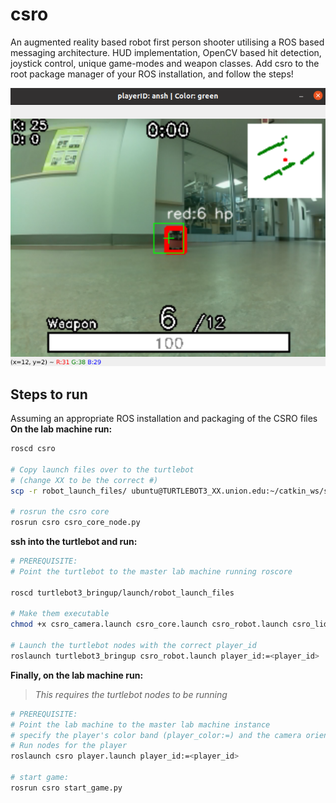 # csro
An augmented reality based robot first person shooter utilising a ROS based messaging architecture. HUD implementation, OpenCV based hit detection, joystick control, unique game-modes and weapon classes.
Add csro to the root package manager of your ROS installation, and follow the steps!

![image info](gameplay_1.png)

## Steps to run
Assuming an appropriate ROS installation and packaging of the CSRO files
**On the lab machine run:**
```bash
roscd csro

# Copy launch files over to the turtlebot 
# (change XX to be the correct #)
scp -r robot_launch_files/ ubuntu@TURTLEBOT3_XX.union.edu:~/catkin_ws/src/turtlebot3/turtlebot3_bringup/launch 

# rosrun the csro core
rosrun csro csro_core_node.py 
```

**ssh into the turtlebot and run:**
```bash
# PREREQUISITE:
# Point the turtlebot to the master lab machine running roscore

roscd turtlebot3_bringup/launch/robot_launch_files

# Make them executable
chmod +x csro_camera.launch csro_core.launch csro_robot.launch csro_lidar.launch

# Launch the turtlebot nodes with the correct player_id
roslaunch turtlebot3_bringup csro_robot.launch player_id:=<player_id>
```

**Finally, on the lab machine run:**
> *This requires the turtlebot nodes to be running*
```bash
# PREREQUISITE:
# Point the lab machine to the master lab machine instance
# specify the player's color band (player_color:=) and the camera orientation (camera_upsidedown:=)
# Run nodes for the player
roslaunch csro player.launch player_id:=<player_id>

# start game:
rosrun csro start_game.py
```


